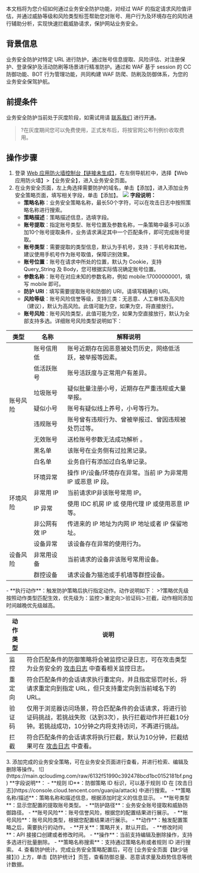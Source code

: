 本文档将为您介绍如何通过业务安全防护功能，对经过 WAF 的指定请求风险值评估，并通过威胁等级和风险类型标签帮助您对账号、用户行为及环境存在的风险进行辅助分析，实现快速拦截威胁请求，保护网站业务安全。

## 背景信息
业务安全防护对特定 URL 进行防护，通过账号信息提取、风险评估、对注册保护、登录保护及活动防刷等场景进行精准防护。通过和 WAF 基于 session 的 CC 防御功能、BOT 行为管理功能，共同构建 WAF 防爬、防刷及防御体系，为您的业务安全保驾护航。


## 前提条件
业务安全防护当前处于灰度阶段，如需试用请 [联系我们](https://cloud.tencent.com/act/event/connect-service) 进行开通。
>?在灰度期间您可以免费使用，正式发布后，将按官网公布刊例价收取费用。

## 操作步骤
1.	登录 [Web 应用防火墙控制台【链接未生成】]()，在左侧导航栏中，选择【Web 应用防火墙】>【业务安全】，进入业务安全页面。
2.	在业务安全页面，左上角选择需要防护的域名，单击【添加】，进入添加业务安全策略页面，填写相关字段，单击【添加】。
![](https://main.qcloudimg.com/raw/e7d419c82bc9e4e4dfd6571ce57f51d3.png)
**字段说明：**
	- **策略名称**：业务安全策略名称，最长50个字符，可以在攻击日志中按照策略名称进行搜索。
	- **策略描述**：策略描述信息，选填字段。
	- **账号提取**：指定账号类型、账号位置及参数名称，一条策略中最多可以添加10个账号提取条件，业务请求满足其中一个匹配条件，即可完成账号提取。
	- **账号类型**：需要提取的类型信息，默认为手机号，支持：手机号和其他，建议使用手机号作为账号取值，保障识别效果。
	- **账号位置**：账号在请求中所处的位置，默认为 Cookie，支持 Query_String 及 Body，您可根据实际情况确定账号位置。
	- **参数名称**：账号在对应未知的参数名称，例如 mobile:17000000001，填写 mobile 即可。
	- **防护 URI**：填写需要提取账号和防御的 URI，请填写精确的 URI。
	- **风险等级**：账号风险信誉等级，支持三类：无恶意、人工审核及高风险（建议），默认为高风险。此值可能为空，如果为空，将直接放行。
	- **账号风险**：账号风险类型，此值可能为空，如果为空直接放行，默认为全部支持多选。详细账号风险类型说明如下：
<table>
<thead>
<tr>
<th>类型</th>
<th>名称</th>
<th>解释说明</th>
</tr>
</thead>
<tbody><tr>
<td rowspan="8">账号风险</td>
<td>账号信用低</td>
<td>账号近期存在因恶意被处罚历史，网络低活跃，被举报等因素。</td>
</tr>
<tr>
<td>低活跃账号</td>
<td>账号活跃度与正常用户有差异。</td>
</tr>
<tr>
<td>垃圾账号</td>
<td>疑似批量注册小号，近期存在严重违规或大量举报。</td>
</tr>
<tr>
<td>疑似小号</td>
<td>账号有疑似线上养号，小号等行为。</td>
</tr>
<tr>
<td>违规账号</td>
<td>账号曾有违规行为、曾被举报过、曾因违规被处罚过等。</td>
</tr>
<tr>
<td>无效账号</td>
<td>送检账号参数无法成功解析 。</td>
</tr>
<tr>
<td>黑名单</td>
<td>该账号在业务侧有过拉黑记录。</td>
</tr>
<tr>
<td>白名单</td>
<td>业务自行有添加过白名单记录。</td>
</tr>
<tr>
<td rowspan="4">环境风险</td>
<td>环境异常</td>
<td>操作 IP/设备/环境存在异常。当前 IP 为非常用 IP 或恶意 IP 段。</td>
</tr>
<tr>
<td>非常用 IP</td>
<td>当前请求IP非该账号常用 IP。</td>
</tr>
<tr>
<td>IP 异常</td>
<td>使用 IDC 机房 IP 或 使用代理 IP 或使用恶意 IP 等。</td>
</tr>
<tr>
<td>非公网有效 IP</td>
<td>传进来的 IP 地址为内网 IP 地址或者 IP 保留地址。</td>
</tr>
<tr>
<td rowspan="3">设备风险</td>
<td>设备异常</td>
<td>该设备存在异常的使用行为。</td>
</tr>
<tr>
<td>非常用设备</td>
<td>当前请求的设备非该账号常用设备。</td>
</tr>
<tr>
<td>群控设备</td>
<td>请求设备为猫池或手机墙等群控设备。</td>
</tr>
</tbody></table>
	- **执行动作**：触发防护策略后执行指定动作。动作说明如下：
	>?策略优先级按照动作类型匹配生效，优先级为：监控＞重定向＞验证码＞拦截，动作相同添加时间越晚优先级越高。
<table>
<thead>
<tr>
<th>动作类型</th>
<th>说明</th>
</tr>
</thead>
<tbody><tr>
<td>监控</td>
<td>符合匹配条件的防御策略将会被监控记录日志，可在攻击类型为业务安全的 <a href="https://console.cloud.tencent.com/guanjia/attack">攻击日志</a> 中查看相关监控日志。</td>
</tr>
<tr>
<td>重定向</td>
<td>符合匹配条件的会话请求执行重定向，并且指定惩罚时长，将请求重定向到指定 URL，但只支持重定向到当前域名下的 URL。</td>
</tr>
<tr>
<tr>
<td>验证码</td>
<td>仅用于浏览器访问场景，符合匹配条件的会话请求，将进行验证码挑战，若挑战失败（达到3次），执行拦截动作并拦截10分钟。若挑战成功，10分钟之内将支持访问，不再进行挑战。</td>
</tr>
<td>拦截</td>
<td>符合匹配条件的会话请求将执行拦截，默认为10分钟，拦截结果可在 <a href="https://console.cloud.tencent.com/guanjia/attack">攻击日志</a> 中查看。</td>
</tr>
</tbody></table>
3. 添加完成的业务安全策略，可在业务安全页面进行查看，并进行检索、编辑及删除等操作。
![](https://main.qcloudimg.com/raw/6132f51990c392478bcd1bc0152181bf.png)
**字段说明**：
	- **规则 ID**：防御策略 ID 标识，可以基于规则 ID 在 [攻击日志](https://console.cloud.tencent.com/guanjia/attack) 中进行搜索。
	- **策略名称/描述**：策略名称和描述信息，根据添加时定义的信息显示。
	- **账号类型**：显示您配置的提取账号类型。
	- **防护路径**：业务安全账号提取和威胁防御路径。
	- **账号风险**：账号信誉风险，根据您的配置结果进行展示。
	- **账号风险**：账号风险类型，根据您配置结果进行展示。
	- **动作**：触发配置策略之后，需要执行的动作。
	- **开关**：策略开关，默认开启。
	- **修改时间**：API 接接口创建或者修改时间。
	- **操作**：当前支持编辑及删除操作，支持多选进行批量删除。
	- **策略名称搜索**：支持通过策略名称或者规则 ID 进行搜索。
4. 查看防护统计。完成业务安全策略配置后，可在 [业务安全页面【缺少链接】]() 上方，单击【防护统计】页签，查看防御总量、恶意请求量及趋势信息等统计数据。


